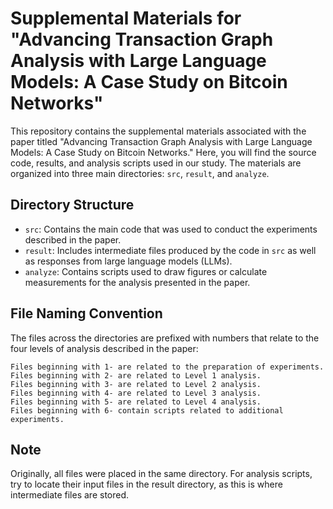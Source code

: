 # Supplemental Materials for "Advancing Transaction Graph Analysis with Large Language Models: A Case Study on Bitcoin Networks"

This repository contains the supplemental materials associated with the paper titled "Advancing Transaction Graph Analysis with Large Language Models: A Case Study on Bitcoin Networks." Here, you will find the source code, results, and analysis scripts used in our study. The materials are organized into three main directories: `src`, `result`, and `analyze`.

## Directory Structure
  - `src`: Contains the main code that was used to conduct the experiments described in the paper.
  - `result`: Includes intermediate files produced by the code in `src` as well as responses from large language models (LLMs).
  - `analyze`: Contains scripts used to draw figures or calculate measurements for the analysis presented in the paper.

## File Naming Convention

The files across the directories are prefixed with numbers that relate to the four levels of analysis described in the paper:

    Files beginning with 1- are related to the preparation of experiments.
    Files beginning with 2- are related to Level 1 analysis.
    Files beginning with 3- are related to Level 2 analysis.
    Files beginning with 4- are related to Level 3 analysis.
    Files beginning with 5- are related to Level 4 analysis.
    Files beginning with 6- contain scripts related to additional experiments.

## Note
Originally, all files were placed in the same directory. For analysis scripts, try to locate their input files in the result directory, as this is where intermediate files are stored.